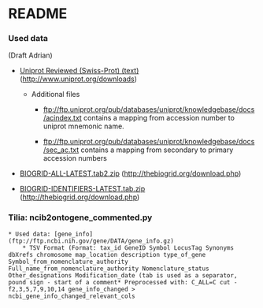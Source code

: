# README #

### Used data
(Draft Adrian)

* [Uniprot Reviewed (Swiss-Prot) (text)](ftp://ftp.uniprot.org/pub/databases/uniprot/current_release/knowledgebase/completw/uniprot_sprot.dat.gz) (http://www.uniprot.org/downloads)
    * Additional files
        * ftp://ftp.uniprot.org/pub/databases/uniprot/knowledgebase/docs/acindex.txt contains a mapping from accession number to uniprot mnemonic name.

        * ftp://ftp.uniprot.org/pub/databases/uniprot/knowledgebase/docs/sec_ac.txt contains a mapping from secondary to primary accession numbers
     

* [BIOGRID-ALL-LATEST.tab2.zip](http://thebiogrid.org/downloads/archives/Latest%20Release/BIOGRID-ALL-LATEST.tab2.zip) (http://thebiogrid.org/download.php)

* [BIOGRID-IDENTIFIERS-LATEST.tab.zip](http://thebiogrid.org/downloads/archives/Latest%20Release/BIOGRID-IDENTIFIERS-LATEST.tab.zip) (http://thebiogrid.org/download.php)


### Tilia: ncib2ontogene_commented.py

    * Used data: [gene_info] (ftp://ftp.ncbi.nih.gov/gene/DATA/gene_info.gz)
        * TSV Format (Format: tax_id GeneID Symbol LocusTag Synonyms dbXrefs chromosome map_location description type_of_gene Symbol_from_nomenclature_authority Full_name_from_nomenclature_authority Nomenclature_status Other_designations Modification_date (tab is used as a separator, pound sign - start of a comment* Preprocessed with: C_ALL=C cut -f2,3,5,7,9,10,14 gene_info_changed > ncbi_gene_info_changed_relevant_cols
